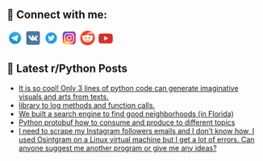 ## 🔎 Connect with me:
[<img src="https://github.com/bullbesh/bullbesh/blob/main/images/Telegram.png" width="32" height="32" />](https://t.me/bullbesh)
[<img src="https://github.com/bullbesh/bullbesh/blob/main/images/VK.png" width="32" height="32" />](https://vk.com/bullbesh)
[<img src="https://github.com/bullbesh/bullbesh/blob/main/images/Twitter.png" width="32" height="32" />](https://twitter.com/bullbesh1)
[<img src="https://github.com/bullbesh/bullbesh/blob/main/images/Instagram.png" width="32" height="32" />](https://www.instagram.com/bullbesh)
[<img src="https://github.com/bullbesh/bullbesh/blob/main/images/Reddit.png" width="32" height="32" />](https://www.reddit.com/user/bullbesh)
[<img src="https://github.com/bullbesh/bullbesh/blob/main/images/YouTube.png" width="32" height="32" />](https://www.youtube.com/channel/UCtfjRs6uzgq5mfm8S06WTcg)

## 📕 Latest r/Python Posts
<!-- BLOG-POST-LIST:START -->
- [It is so cool! Only 3 lines of python code can generate imaginative visuals and arts from texts.](https://www.reddit.com/r/Python/comments/xdvzzo/it_is_so_cool_only_3_lines_of_python_code_can/)
- [library to log methods and function calls.](https://www.reddit.com/r/Python/comments/xdvqyo/library_to_log_methods_and_function_calls/)
- [We built a search engine to find good neighborhoods &lpar;in Florida&rpar;](https://www.reddit.com/r/Python/comments/xdvp3c/we_built_a_search_engine_to_find_good/)
- [Python protobuf how to consume and produce to different topics](https://www.reddit.com/r/Python/comments/xdv7ne/python_protobuf_how_to_consume_and_produce_to/)
- [I need to scrape my Instagram followers emails and I don’t know how, I used Osintgram on a Linux virtual machine but I get a lot of errors. Can anyone suggest me another program or give me any ideas?](https://www.reddit.com/r/Python/comments/xdu7ad/i_need_to_scrape_my_instagram_followers_emails/)
<!-- BLOG-POST-LIST:END -->
